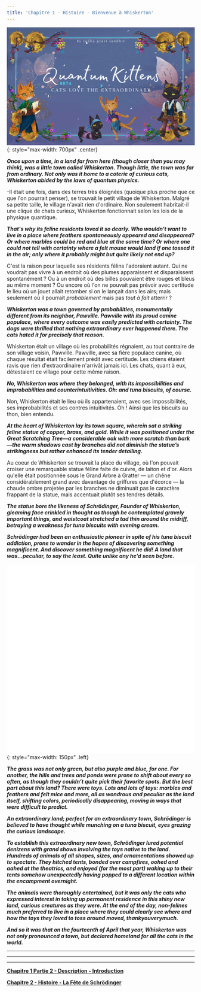 ```yaml
---
title: 'Chapitre 1 - Histoire - Bienvenue à Whiskerton'
---
```


![](/assets/imgs/cover_beta.png){: style="max-width: 700px" .center}

___Once upon a time, in a land far from here (though closer than you may think), was a little town called Whiskerton. Though little, the town was far from ordinary. Not only was it home to a coterie of curious cats, Whiskerton abided by the laws of quantum physics.___

-Il était une fois, dans des terres très éloignées (quoique plus proche que ce que l'on pourrait penser), se trouvait le petit village de Whiskerton. Malgré sa petite taille, le village n'avait rien d'ordinaire. Non seulement habritait-il une clique de chats curieux, Whiskerton fonctionnait selon les lois de la physique quantique.

___That's why its feline residents loved it so dearly. Who wouldn't want to live in a place where feathers spontaneously appeared and disappeared? Or where marbles could be red and blue at the same time? Or where one could not tell with certainty where a felt mouse would land if one tossed it in the air; only where it *probably* might but *quite likely not* end up?___

C'est la raison pour laquelle ses résidents félins l'adoraient autant. Qui ne voudrait pas vivre à un endroit où des plumes apparaissent et disparaissent spontanément ? Ou à un endroit où des billes pouvaient être rouges et bleus au même moment ? Ou encore où l'on ne pouvait pas prévoir avec certitude le lieu où un jouet allait retomber si on le lançait dans les airs; mais seulement où il pourrait *probablement* mais pas *tout à fait* atterrir ?

___Whiskerton was a town governed by probabilities, monumentally different from its neighbor, Pawville. Pawville with its proud canine populace, where every outcome was easily predicted with certainty. The dogs were thrilled that nothing extraordinary ever happened there. The cats hated it for precisely that reason.___

Whiskerton était un village où les probabilités régnaient, au tout contraire de son village voisin, Pawville. Pawville, avec sa fière populace canine, où chaque résultat était facilement prédit avec certitude. Les chiens étaient ravis que rien d'extraordinaire n'arrivât jamais ici. Les chats, quant à eux, détestaient ce village pour cette même raison.

___No, Whiskerton was where they belonged, with its impossibilities and improbabilities and counterintuitivities. Oh: and tuna biscuits, of course.___

Non, Whiskerton était le lieu où ils appartenaient, avec ses impossibilités, ses improbabilités et ses contres intuitivités. Oh ! Ainsi que les biscuits au thon, bien entendu.

___At the heart of Whiskerton lay its town square, wherein sat a striking feline statue of copper, brass, and gold. While it was positioned under the Great Scratching Tree—a considerable oak with more scratch than bark—the warm shadows cast by branches did not diminish the statue’s strikingness but rather enhanced its tender detailing.___

Au coeur de Whiskerton se trouvait la place du village, où l'on pouvait croiser une remarquable statue féline faite de cuivre, de laiton et d'or. Alors qu'elle était positionnée sous le Grand Arbre à Gratter — un chêne considérablement grand avec davantage de griffures que d'écorce — la chaude ombre projetée par les branches ne diminuait pas le caractère frappant de la statue, mais accentuait plutôt ses tendres détails.

___The statue bore the likeness of Schrödinger, Founder of Whiskerton, gleaming face crinkled in thought as though he contemplated gravely important things, and waistcoat stretched a tad thin around the midriff, betraying a weakness for tuna biscuits with evening cream.___

___Schrödinger had been an enthusiastic pioneer in spite of his tuna biscuit addiction, prone to wander in the hopes of discovering something magnificent. And discover something magnificent he did! A land that was…peculiar, to say the least. Quite unlike any he’d seen before.___

![](/assets/imgs/Feather_Animation.gif){: style="max-width: 150px" .left} 

___The grass was not only green, but also purple and blue, for one. For another, the hills and trees and ponds were prone to shift about every so often, as though they couldn’t quite pick their favorite spots. But the best part about this land? There were *toys*. Lots and lots of toys: marbles and feathers and felt mice and more, all as wondrous and peculiar as the land itself, shifting colors, periodically disappearing, moving in ways that were difficult to predict.___

___*An extraordinary land; perfect for an extraordinary town*, Schrödinger is believed to have thought while munching on a tuna biscuit, eyes grazing the curious landscape.___

___To establish this extraordinary new town, Schrödinger lured potential denizens with grand shows involving the toys native to the land. Hundreds of animals of all shapes, sizes, and ornamentations showed up to spectate. They hitched tents, bonded over campfires, oohed and aahed at the theatrics, and enjoyed (for the most part) waking up to their tents somehow unexpectedly having popped to a different location within the encampment overnight.___

___The animals were thoroughly entertained, but it was only the cats who expressed interest in taking up permanent residence in this shiny new land, curious creatures as they were. At the end of the day, non-felines much preferred to live in a place where they could clearly see where and how the toys they loved to toss around moved, thankyou*very*much.___

___And so it was that on the fourteenth of April that year, Whiskerton was not only pronounced a town, but declared homeland for all the cats in the world.___

_____________________________


_____________________________


_____________________________


**[Chapitre 1 Partie 2 - Description - Introduction](https://quantum-kittens-fr.github.io/posts/CHAPTER-1-Part-2-Introduction-to-Quantum-Computing/)**


**[Chapitre 2 - Histoire - La Fête de Schrödinger](https://quantum-kittens-fr.github.io/posts/CHAPTER-2-Story-Schr%C3%B6dinger-Day/)**
